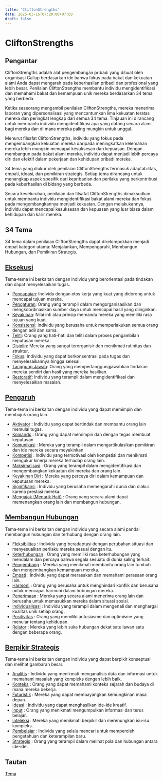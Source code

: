 ```yaml
---
title: 'CliftonStrengths'
date: 2025-03-16T07:20:00+07:00
draft: false
---
```


# CliftonStrengths

## Pengantar

CliftonStrengths adalah alat pengembangan pribadi yang dibuat oleh organisasi Gallup berdasarkan ide bahwa fokus pada bakat dan kekuatan alami Anda dapat mengarah pada keberhasilan pribadi dan profesional yang lebih besar. Penilaian CliftonStrengths membantu individu mengidentifikasi dan memahami bakat dan kemampuan unik mereka berdasarkan 34 tema yang berbeda.

Ketika seseorang mengambil penilaian CliftonStrengths, mereka menerima laporan yang dipersonalisasi yang mencantumkan lima kekuatan teratas mereka dan peringkat lengkap dari semua 34 tema. Tinjauan ini dirancang untuk membantu individu mengidentifikasi apa yang datang secara alami bagi mereka dan di mana mereka paling mungkin untuk unggul.

Menurut filsafat CliftonStrengths, individu yang fokus pada mengembangkan kekuatan mereka daripada meningkatkan kelemahan mereka lebih mungkin mencapai kesuksesan dan kepuasan. Dengan membangun pada bakat alami mereka, individu dapat menjadi lebih percaya diri dan efektif dalam pekerjaan dan kehidupan pribadi mereka.

34 tema yang diukur oleh penilaian CliftonStrengths termasuk adaptabilitas, empati, ideasi, dan pemikiran strategis. Setiap tema dirancang untuk menangkap aspek spesifik dari kepribadian dan perilaku yang berkontribusi pada keberhasilan di bidang yang berbeda.

Secara keseluruhan, penilaian dan filsafat CliftonStrengths dimaksudkan untuk membantu individu mengidentifikasi bakat alami mereka dan fokus pada mengembangkannya menjadi kekuatan. Dengan melakukannya, individu dapat mencapai kesuksesan dan kepuasan yang luar biasa dalam kehidupan dan karir mereka.

## 34 Tema

34 tema dalam penilaian CliftonStrengths dapat dikelompokkan menjadi empat kategori utama: Menjalankan, Mempengaruhi, Membangun Hubungan, dan Pemikiran Strategis.

## [Eksekusi](./tema/eksekusi/)

Tema-tema ini berkaitan dengan individu yang berorientasi pada tindakan dan dapat menyelesaikan tugas.

- [Pencapaian](./tema/eksekusi/pencapaian/): Individu dengan etos kerja yang kuat yang didorong untuk mencapai tujuan mereka.
- [Pengaturan](./tema/eksekusi/pengaturan/): Orang yang terampil dalam mengorganisasikan dan mengkoordinasikan sumber daya untuk mencapai hasil yang diinginkan.
- [Keyakinan](./tema/eksekusi/keyakinan/): Nilai inti atau prinsip memandu mereka yang memiliki rasa tujuan yang kuat.
- [Konsistensi](./tema/eksekusi/konsistensi/): Individu yang berusaha untuk memperlakukan semua orang dengan adil dan sama.
- [Teliti](./tema/eksekusi/teliti/): Orang yang hati-hati dan teliti dalam proses pengambilan keputusan mereka.
- [Disiplin](./tema/eksekusi/disiplin/): Mereka yang sangat terorganisir dan menikmati rutinitas dan struktur.
- [Fokus](./tema/eksekusi/fokus/): Individu yang dapat berkonsentrasi pada tugas dan menyelesaikannya hingga selesai.
- [Tanggung Jawab](./tema/eksekusi/tanggung-jawab/): Orang yang mempertanggungjawabkan tindakan mereka sendiri dan hasil yang mereka hasilkan.
- [Restoratif](./tema/eksekusi/restoratif/): Individu yang terampil dalam mengidentifikasi dan menyelesaikan masalah.

## [Pengaruh](./tema/pengaruh/)

Tema-tema ini berkaitan dengan individu yang dapat memimpin dan membujuk orang lain.

- [Aktivator](./tema/pengaruh/aktivator/) : Individu yang cepat bertindak dan membantu orang lain memulai tugas.
- [Komando](./tema/pengaruh/komando/) : Orang yang dapat memimpin dan dengan tegas membuat keputusan.
- [Komunikasi](./tema/pengaruh/komunikasi/) : Mereka yang terampil dalam mengartikulasikan pemikiran dan ide mereka secara meyakinkan.
- [Kompetisi](./tema/pengaruh/kompetisi/) : Individu yang termotivasi oleh kompetisi dan menikmati mengukur kinerja mereka terhadap orang lain.
- [Maksimalisasi](./tema/pengaruh/maksimalisasi/) : Orang yang terampil dalam mengidentifikasi dan mengembangkan kekuatan diri mereka dan orang lain.
- [Keyakinan Diri](./tema/pengaruh/keyakinan-diri/) : Mereka yang percaya diri dalam kemampuan dan keputusan mereka.
- [Signifikansi](./tema/pengaruh/signifikansi/) : Individu yang berusaha memengaruhi dunia dan diakui karena prestasi mereka.
- [Mengajak (Menarik Hati)](./tema/pengaruh/mengajak-menarik-hati/) : Orang yang secara alami dapat memenangkan orang lain dan membangun hubungan.

## [Membangun Hubungan](./tema/membangun-hubungan/)

Tema-tema ini berkaitan dengan individu yang secara alami pandai membangun hubungan dan terhubung dengan orang lain.

- [Fleksibilitas](./tema/membangun-hubungan/fleksibilitas/) : Individu yang beradaptasi dengan perubahan situasi dan menyesuaikan perilaku mereka sesuai dengan itu.
- [Keterhubungan](./tema/membangun-hubungan/keterhubungan/) : Orang yang memiliki rasa keterhubungan yang mendalam dan percaya bahwa segala sesuatu di dunia saling terkait.
- [Pengembang](./tema/membangun-hubungan/pengembang/) : Mereka yang menikmati membantu orang lain tumbuh dan mengembangkan kemampuan mereka.
- [Empati](./tema/membangun-hubungan/empati/) : Individu yang dapat merasakan dan memahami perasaan orang lain.
- [Harmoni](./tema/membangun-hubungan/harmoni/) : Orang yang berusaha untuk menghindari konflik dan berusaha untuk mencapai harmoni dalam hubungan mereka.
- [Penerimaan](./tema/membangun-hubungan/penerimaan/) : Mereka yang secara alami menerima orang lain dan berusaha untuk memasukkan mereka dalam situasi sosial.
- [Individualisasi](./tema/membangun-hubungan/individualisasi/) : Individu yang terampil dalam mengenali dan menghargai kualitas unik setiap orang.
- [Positivitas](./tema/membangun-hubungan/positivitas/) : Orang yang memiliki antusiasme dan optimisme yang menular tentang kehidupan.
- [Relator](./tema/membangun-hubungan/relator/) : Mereka yang lebih suka hubungan dekat satu lawan satu dengan beberapa orang.

## [Berpikir Strategis](./tema/berpikir-strategis/)

Tema-tema ini berkaitan dengan individu yang dapat berpikir konseptual dan melihat gambaran besar.

- [Analitis](./tema/berpikir-strategis/analitis/) : Individu yang menikmati menganalisis data dan informasi untuk memahami masalah yang kompleks dengan lebih baik.
- [Konteks](./tema/berpikir-strategis/konteks/) : Orang yang dapat memahami konteks sejarah dan budaya di mana mereka bekerja.
- [Futuristik](./tema/berpikir-strategis/futuristik/) : Mereka yang dapat membayangkan kemungkinan masa depan.
- [Ideasi](./tema/berpikir-strategis/ideasi/) : Individu yang dapat menghasilkan ide-ide kreatif.
- [Input](./tema/berpikir-strategis/input/) : Orang yang menikmati mengumpulkan informasi dan terus belajar.
- [Inteleksi](./tema/berpikir-strategis/inteleksi/) : Mereka yang menikmati berpikir dan merenungkan isu-isu kompleks.
- [Pembelajar](./tema/berpikir-strategis/pembelajar/) : Individu yang selalu mencari untuk memperoleh pengetahuan dan keterampilan baru.
- [Strategis](./tema/berpikir-strategis/strategis/) : Orang yang terampil dalam melihat pola dan hubungan antara ide-ide.

## Tautan

[Tema](./tema/)
